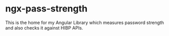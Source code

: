 # ngx-pass-strength
This is the home for my Angular Library which measures password strength and also checks it against HIBP APIs.

